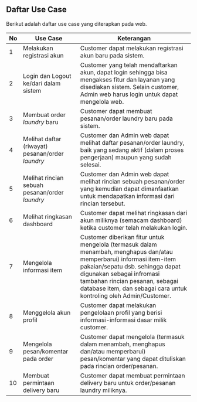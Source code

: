 ## Daftar Use Case

Berikut adalah daftar use case yang diterapkan pada web.

| No | Use Case                  | Keterangan |
| -- | --------                  | ---------- |
| 1  | Melakukan registrasi akun | Customer dapat melakukan registrasi akun baru pada sistem. |
| 2  | Login dan Logout ke/dari dalam sistem | Customer yang telah mendaftarkan akun, dapat login sehingga bisa mengakses fitur dan layanan yang disediakan sistem. Selain customer, Admin web harus login untuk dapat mengelola web. |
| 3  | Membuat order *laundry* baru | Customer dapat membuat pesanan/order laundry baru pada sistem. |
| 4  | Melihat daftar (riwayat) pesanan/order *laundry* | Customer dan Admin web dapat melihat daftar pesanan/order laundry, baik yang sedang aktif (dalam proses pengerjaan) maupun yang sudah selesai. |
| 5  | Melihat rincian sebuah pesanan/order *laundry* | Customer dan Admin web dapat melihat rincian sebuah pesanan/order yang kemudian dapat dimanfaatkan untuk mendapatkan informasi dari rincian tersebut. |
| 6  | Melihat ringkasan dashboard | Customer dapat melihat ringkasan dari akun miliknya (semacam dashboard) ketika customer telah melakukan login. |
| 7  | Mengelola informasi item | Customer diberikan fitur untuk mengelola (termasuk dalam menambah, menghapus dan/atau memperbarui)  informasi item-item pakaian/sepatu dsb. sehingga dapat digunakan sebagai infromasi tambahan rincian pesanan, sebagai database item, dan sebagai cara untuk kontroling oleh Admin/Customer. |
| 8  | Menggelola akun profil | Customer dapat melakukan pengelolaan profil yang berisi informasi-informasi dasar milik customer. |
| 9  | Mengelola pesan/komentar pada order | Customer dapat mengelola (termasuk dalam menambah, menghapus dan/atau memperbarui) pesan/komentar yang dapat dituliskan pada rincian order/pesanan. |
| 10 | Membuat permintaan delivery baru | Customer dapat membuat permintaan delivery baru untuk order/pesanan laundry miliknya. |
